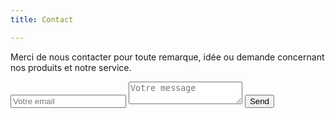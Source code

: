 ```yaml
---
title: Contact

---
```

<p class="about">
Merci de nous contacter pour toute remarque, idée ou demande concernant nos produits et notre service.

<form action="https://formspree.io/email@domain.tld" method="POST">
  <input placeholder="Votre email" type="email" name="_replyto">
  <textarea placeholder="Votre message" name="message"></textarea>
  <input class="buy-button" type="submit" value="Send">
</form> 
</p>

